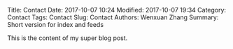 Title: Contact
Date: 2017-10-07 10:24
Modified: 2017-10-07 19:34
Category: Contact
Tags: Contact
Slug: Contact
Authors: Wenxuan Zhang
Summary: Short version for index and feeds

This is the content of my super blog post.